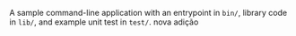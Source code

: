 A sample command-line application with an entrypoint in `bin/`, library code
in `lib/`, and example unit test in `test/`.
nova adição
